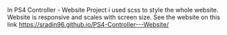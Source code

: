 In PS4 Controller - Website Project i used scss to style the whole website. Website is responsive and scales with screen size. 
See the website on this link https://sradin96.github.io/PS4-Controller---Website/

